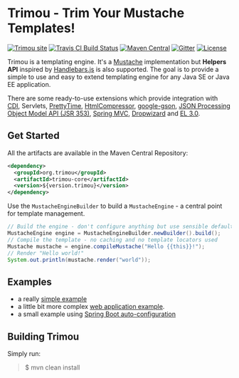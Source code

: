 # Trimou - Trim Your Mustache Templates!

[![Trimou site](https://img.shields.io/badge/www-trimou.org-orange.svg)](http://trimou.org/)
[![Travis CI Build Status](https://travis-ci.org/trimou/trimou.png)](https://travis-ci.org/trimou/trimou)
[![Maven Central](http://img.shields.io/maven-central/v/org.trimou/trimou-core.svg)](http://search.maven.org/#search|ga|1|trimou-core)
[![Gitter](https://badges.gitter.im/Join%20Chat.svg)](https://gitter.im/trimou/trimou)
[![License](https://img.shields.io/badge/license-Apache%20License%202.0-yellow.svg)](http://www.apache.org/licenses/LICENSE-2.0.html)

Trimou is a templating engine.
It's a [Mustache](https://github.com/mustache) implementation but **Helpers API** inspired by [Handlebars.js](http://handlebarsjs.com/) is also supported.
The goal is to provide a simple to use and easy to extend templating engine for any Java SE or Java EE application.

There are some ready-to-use extensions which provide integration with [CDI](http://www.cdi-spec.org/), Servlets, [PrettyTime](http://ocpsoft.org/prettytime/),  [HtmlCompressor](http://code.google.com/p/htmlcompressor/), [google-gson](http://code.google.com/p/google-gson/), [JSON Processing Object Model API (JSR 353)](https://jsonp.java.net/), [Spring MVC](http://docs.spring.io/spring/docs/current/spring-framework-reference/html/mvc.html), [Dropwizard](https://dropwizard.github.io/dropwizard/) and [EL 3.0](https://uel.java.net/).

## Get Started

All the artifacts are available in the Maven Central Repository:

```xml
<dependency>
  <groupId>org.trimou</groupId>
  <artifactId>trimou-core</artifactId>
  <version>${version.trimou}</version>
</dependency>
```
Use the `MustacheEngineBuilder` to build a `MustacheEngine` - a central point for template management.

```java
// Build the engine - don't configure anything but use sensible defaults
MustacheEngine engine = MustacheEngineBuilder.newBuilder().build();
// Compile the template - no caching and no template locators used
Mustache mustache = engine.compileMustache("Hello {{this}}!");
// Render "Hello world!"
System.out.println(mustache.render("world"));
```

## Examples

* a really [simple example](https://github.com/trimou/trimou/tree/master/examples/simple)
* a little bit more complex [web application example](https://github.com/trimou/trimou/tree/master/examples/ping).
* a small example using [Spring Boot auto-configuration](https://github.com/trimou/trimou/tree/master/examples/spring-boot)

## Building Trimou

Simply run:

> $ mvn clean install
